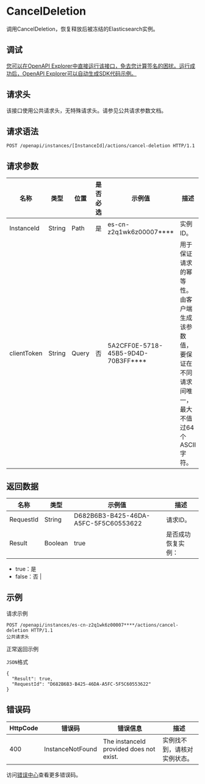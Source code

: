 # CancelDeletion

调用CancelDeletion，恢复释放后被冻结的Elasticsearch实例。

## 调试

[您可以在OpenAPI Explorer中直接运行该接口，免去您计算签名的困扰。运行成功后，OpenAPI Explorer可以自动生成SDK代码示例。](https://api.aliyun.com/#product=elasticsearch&api=CancelDeletion&type=ROA&version=2017-06-13)

## 请求头

该接口使用公共请求头，无特殊请求头。请参见公共请求参数文档。

## 请求语法

```
POST /openapi/instances/[InstanceId]/actions/cancel-deletion HTTP/1.1
```

## 请求参数

|名称|类型|位置|是否必选|示例值|描述|
|--|--|--|----|---|--|
|InstanceId|String|Path|是|es-cn-z2q1wk6z00007\*\*\*\*|实例ID。 |
|clientToken|String|Query|否|5A2CFF0E-5718-45B5-9D4D-70B3FF\*\*\*\*|用于保证请求的幂等性。由客户端生成该参数值，要保证在不同请求间唯一，最大不值过64个ASCII字符。 |

## 返回数据

|名称|类型|示例值|描述|
|--|--|---|--|
|RequestId|String|D682B6B3-B425-46DA-A5FC-5F5C60553622|请求ID。 |
|Result|Boolean|true|是否成功恢复实例：

 -   true：是
-   false：否 |

## 示例

请求示例

```
POST /openapi/instances/es-cn-z2q1wk6z00007****/actions/cancel-deletion HTTP/1.1
公共请求头
```

正常返回示例

`JSON`格式

```
{
  "Result": true,
  "RequestId": "D682B6B3-B425-46DA-A5FC-5F5C60553622"
}
```

## 错误码

|HttpCode|错误码|错误信息|描述|
|--------|---|----|--|
|400|InstanceNotFound|The instanceId provided does not exist.|实例找不到，请核对实例状态。|

访问[错误中心](https://error-center.aliyun.com/status/product/elasticsearch)查看更多错误码。

